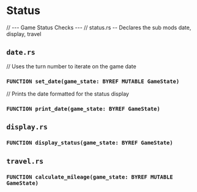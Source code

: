 # Status
// --- Game Status Checks ---
// status.rs -- Declares the sub mods date, display, travel

## `date.rs`

// Uses the turn number to iterate on the game date
### `FUNCTION set_date(game_state: BYREF MUTABLE GameState)`

// Prints the date formatted for the status display
### `FUNCTION print_date(game_state: BYREF GameState)`

## `display.rs`

### `FUNCTION display_status(game_state: BYREF GameState)`

## `travel.rs`

### `FUNCTION calculate_mileage(game_state: BYREF MUTABLE GameState)`